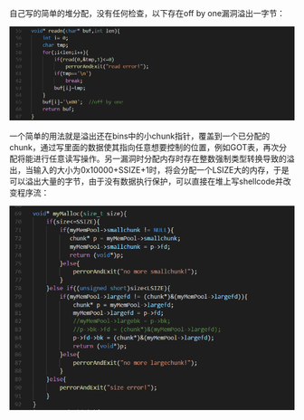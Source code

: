 自己写的简单的堆分配，没有任何检查，以下存在off by one漏洞溢出一字节：

![](./images/1.png) 

一个简单的用法就是溢出还在bins中的小chunk指针，覆盖到一个已分配的chunk，通过写里面的数据使其指向任意想要控制的位置，例如GOT表，再次分配将能进行任意读写操作。另一漏洞时分配内存时存在整数强制类型转换导致的溢出，当输入的大小为0x10000+SSIZE+1时，将会分配一个LSIZE大的内存，于是可以溢出大量的字节，由于没有数据执行保护，可以直接在堆上写shellcode并改变程序流：

![](./images/2.png)
